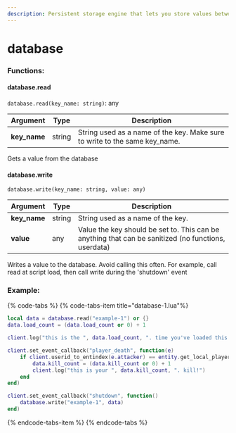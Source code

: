 ```yaml
---
description: Persistent storage engine that lets you store values between reloads / reinjects
---
```


# database

### Functions:
#### database.read

`database.read(key_name: string)`: any

Argument | Type | Description
-------- | ---- | -----------
  **key_name** | string | String used as a name of the key. Make sure to write to the same key_name.

Gets a value from the database


#### database.write

`database.write(key_name: string, value: any)`

Argument | Type | Description
-------- | ---- | -----------
  **key_name** | string | String used as a name of the key.
  **value** | any | Value the key should be set to. This can be anything that can be sanitized (no functions, userdata)

Writes a value to the database. Avoid calling this often. For example, call read at script load, then call write during the 'shutdown' event


### Example:

{% code-tabs %}
{% code-tabs-item  title="database-1.lua"%}
```lua
local data = database.read("example-1") or {}
data.load_count = (data.load_count or 0) + 1

client.log("this is the ", data.load_count, ". time you've loaded this script!")

client.set_event_callback("player_death", function(e)
	if client.userid_to_entindex(e.attacker) == entity.get_local_player() then
		data.kill_count = (data.kill_count or 0) + 1
		client.log("this is your ", data.kill_count, ". kill!")
	end
end)

client.set_event_callback("shutdown", function()
	database.write("example-1", data)
end)
```

{% endcode-tabs-item %}
{% endcode-tabs %}
